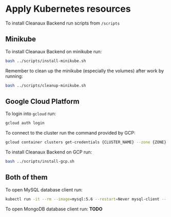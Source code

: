 # Apply Kubernetes resources

To install Cleanaux Backend run scripts from `/scripts`

## Minikube

To install Cleanaux Backend on minikube run:

```bash
bash ../scripts/install-minikube.sh
```

Remember to clean up the minikube (especially the volumes) after work by running:

```bash
bash ../scripts/cleanup-minikube.sh
```

## Google Cloud Platform

To login into `gcloud` run:

```bash
gcloud auth login
```

To connect to the cluster run the command provided by GCP:

```bash
gcloud container clusters get-credentials {CLUSTER_NAME} --zone {ZONE} --project {PROJECT}
```

To install Cleanaux Backend on GCP run:

```bash
bash ../scripts/install-gcp.sh
```

## Both of them

To open MySQL database client run:

```bash
kubectl run -it --rm --image=mysql:5.6 --restart=Never mysql-client -- mysql -h mysql-database-internal -ppassword
```

To open MongoDB database client run: **TODO**
